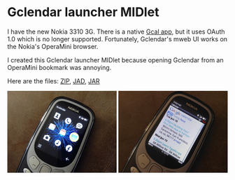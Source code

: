 # Gclendar launcher MIDlet

I have the new Nokia 3310 3G. There is a native [Gcal app](http://boostapps.com/apps/gcal/), but it uses OAuth 1.0 which is no longer supported. Fortunately, Gclendar's mweb UI works on the Nokia's OperaMini browser.

I created this Gclendar launcher MIDlet because opening Gclendar from an OperaMini bookmark was annoying.

Here are the files:
[ZIP](https://raw.githubusercontent.com/woodie/gcalendar/master/dist/Gclendar.zip),
[JAD](https://raw.githubusercontent.com/woodie/gcalendar/master/dist/Gclendar.jad),
[JAR](https://raw.githubusercontent.com/woodie/gcalendar/master/dist/Gclendar.jar)

<img src="https://raw.githubusercontent.com/woodie/gcalendar/master/docs/icons.jpg" width="250"> <img
     src="https://raw.githubusercontent.com/woodie/gcalendar/master/docs/gcal.jpg" width="250">

